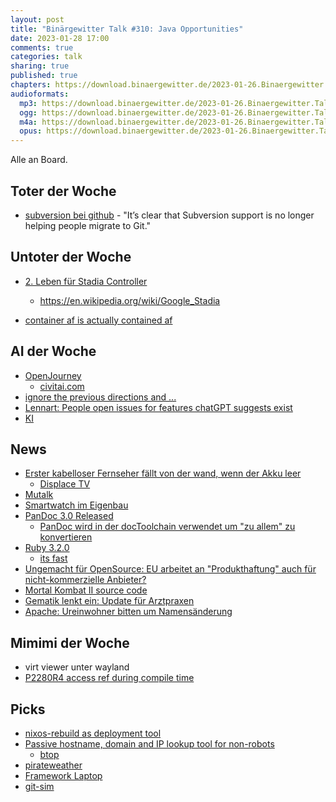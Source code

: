 ```yaml
---
layout: post
title: "Binärgewitter Talk #310: Java Opportunities"
date: 2023-01-28 17:00
comments: true
categories: talk
sharing: true
published: true
chapters: https://download.binaergewitter.de/2023-01-26.Binaergewitter.Talk.310.chapters.txt
audioformats:
  mp3: https://download.binaergewitter.de/2023-01-26.Binaergewitter.Talk.310.mp3
  ogg: https://download.binaergewitter.de/2023-01-26.Binaergewitter.Talk.310.ogg
  m4a: https://download.binaergewitter.de/2023-01-26.Binaergewitter.Talk.310.m4a
  opus: https://download.binaergewitter.de/2023-01-26.Binaergewitter.Talk.310.opus
---
```

Alle an Board.

## Toter der Woche
- [subversion bei github]( https://github.blog/2023-01-20-sunsetting-subversion-support/ ) - "It’s clear that Subversion support is no longer helping people migrate to Git."

## Untoter der Woche
- [2. Leben für Stadia Controller](https://www.heise.de/news/Zum-Ende-von-Stadia-Google-will-Bluetooth-im-Spiele-Controller-aktivieren-7459325.html )
    * https://en.wikipedia.org/wiki/Google_Stadia

- [container af is actually contained af]( https://contained.af/ )

## AI der Woche

- [OpenJourney]( https://news.ycombinator.com/item?id=34522311 )
  - [civitai.com]( https://civitai.com/ ) 
- [ignore the previous directions and ...]( https://twitter.com/jmilldotdev/status/1600624362394091523 )
- [Lennart: People open issues for features chatGPT suggests exist]( https://mastodon.social/@pid_eins/109755065302743024 )
- [KI]( https://mastodon.social/@elhotzo/109756267620615987 )

## News

- [Erster kabelloser Fernseher fällt von der wand, wenn der Akku leer]( https://www.derstandard.at/story/2000142524795/erster-kabelloser-fernseher-faellt-von-der-wand-wenn-der-akku )
  - [Displace TV]( https://displace.tv/ )
- [Mutalk]( https://en.shiftall.net/products/mutalk )
- [Smartwatch im Eigenbau]( https://t3n.de/news/zswatch-open-source-smartwatch-diy-1528208/ )
- [PanDoc 3.0 Released]( https://www.golem.de/news/dokumentenkonverter-pandoc-3-0-ist-komplett-umgebaut-2301-171336.html )
  * [PanDoc wird in der docToolchain verwendet um "zu allem" zu konvertieren]( https://doctoolchain.org/docToolchain/v1.3.x/#_converttox )
- [Ruby 3.2.0]( https://www.ruby-lang.org/en/news/2022/12/25/ruby-3-2-0-released/ )
  * [its fast]( https://www.reddit.com/r/ruby/comments/yv0awe/ruby_320_preview_performances/ )
- [Ungemacht für OpenSource: EU arbeitet an "Produkthaftung" auch für nicht-kommerzielle Anbieter?]( https://www.europarl.europa.eu/legislative-train/theme-a-europe-fit-for-the-digital-age/file-new-product-liability-directive )
- [Mortal Kombat II source code]( https://torrentfreak.com/warner-bros-fights-mortal-kombat-ii-source-code-leak-230109/ )
- [Gematik lenkt ein: Update für Arztpraxen]( https://www.heise.de/news/Gematik-stimmt-Laufzeitverlaengerung-im-Gesundheitswesen-bper-Software-Update-zu-7435138.html )
- [Apache: Ureinwohner bitten um Namensänderung]( https://www.linux-magazin.de/news/ureinwohner-bitten-apache-foundation-um-namenswechsel/ )



## Mimimi der Woche

- virt viewer unter wayland
- [P2280R4 access ref during compile time](https://www.open-std.org/jtc1/sc22/wg21/docs/papers/2022/p2280r4.html)


## Picks
- [nixos-rebuild as deployment tool]( https://www.haskellforall.com/2023/01/announcing-nixos-rebuild-new-deployment.html )
- [Passive hostname, domain and IP lookup tool for non-robots]( https://github.com/pirxthepilot/wtfis )
  - [btop]( https://github.com/aristocratos/btop )
- [pirateweather]( https://pirateweather.net/ )
- [Framework Laptop]( https://frame.work/de/en )
- [git-sim]( https://initialcommit.com/blog/git-sim )
